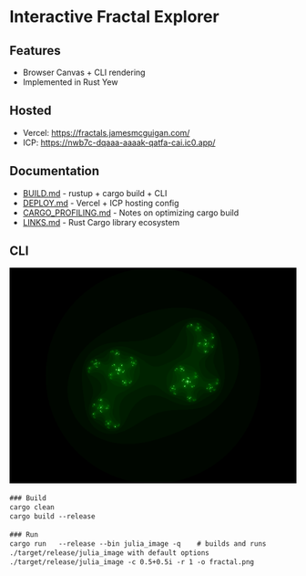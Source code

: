# Interactive Fractal Explorer

## Features
- Browser Canvas + CLI rendering
- Implemented in Rust Yew

## Hosted
- Vercel: https://fractals.jamesmcguigan.com/
- ICP:    https://nwb7c-dqaaa-aaaak-qatfa-cai.ic0.app/

## Documentation
- [BUILD.md](BUILD.md) - rustup + cargo build + CLI
- [DEPLOY.md](DEPLOY.md) - Vercel + ICP hosting config
- [CARGO_PROFILING.md](CARGO_PROFILING.md) - Notes on optimizing cargo build
- [LINKS.md](LINKS.md) - Rust Cargo library ecosystem

## CLI
![](./fractals_cli/fractal.png)
```
### Build
cargo clean
cargo build --release

### Run
cargo run   --release --bin julia_image -q    # builds and runs ./target/release/julia_image with default options
./target/release/julia_image -c 0.5+0.5i -r 1 -o fractal.png
```
